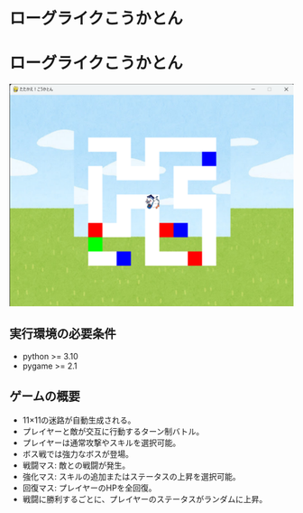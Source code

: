 # ローグライクこうかとん
# ローグライクこうかとん
![title](fig/screen_shot.png)


## 実行環境の必要条件
* python >= 3.10
* pygame >= 2.1

## ゲームの概要
* 11×11の迷路が自動生成される。
* プレイヤーと敵が交互に行動するターン制バトル。
* プレイヤーは通常攻撃やスキルを選択可能。
* ボス戦では強力なボスが登場。
* 戦闘マス: 敵との戦闘が発生。
* 強化マス: スキルの追加またはステータスの上昇を選択可能。
* 回復マス: プレイヤーのHPを全回復。
* 戦闘に勝利するごとに、プレイヤーのステータスがランダムに上昇。
